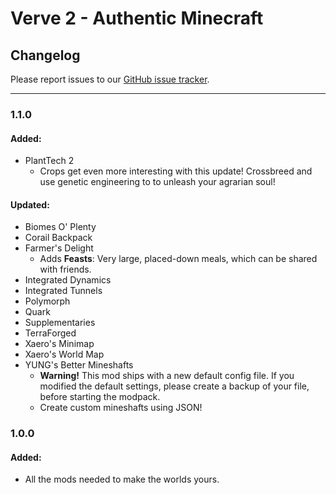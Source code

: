 # Verve 2 - Authentic Minecraft
## Changelog

Please report issues to our [GitHub issue tracker](https://github.com/VerveTeam/Verve-2/issues).

---

### 1.1.0

#### Added:
- PlantTech 2
    - Crops get even more interesting with this update! Crossbreed and use genetic engineering to to unleash your agrarian soul!

#### Updated:
- Biomes O' Plenty
- Corail Backpack
- Farmer's Delight
    - Adds **Feasts**: Very large, placed-down meals, which can be shared with friends.
- Integrated Dynamics
- Integrated Tunnels
- Polymorph
- Quark
- Supplementaries
- TerraForged
- Xaero's Minimap
- Xaero's World Map
- YUNG's Better Mineshafts
    - **Warning!** This mod ships with a new default config file. If you modified the default settings, please create a backup of your file, before starting the modpack.
    - Create custom mineshafts using JSON!

### 1.0.0

#### Added:
- All the mods needed to make the worlds yours.
